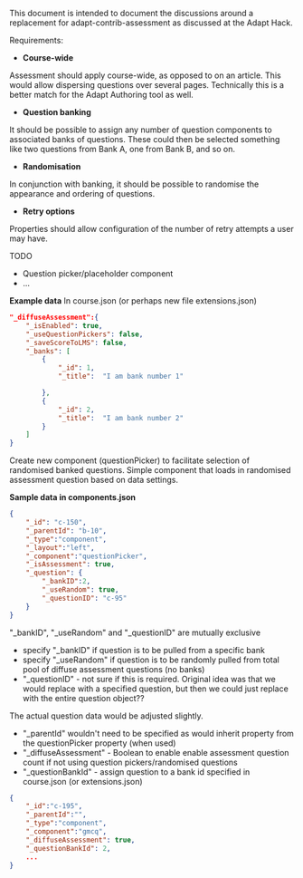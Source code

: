 This document is intended to document the discussions around a replacement for adapt-contrib-assessment as discussed at the Adapt Hack.

Requirements:
- **Course-wide** 

Assessment should apply course-wide, as opposed to on an article.  This would allow dispersing questions over several pages.  Technically this is a better match for the Adapt Authoring tool as well.

- **Question banking**

It should be possible to assign any number of question components to associated banks of questions.  These could then be selected something like two questions from Bank A, one from Bank B, and so on.

- **Randomisation**

In conjunction with banking, it should be possible to randomise the appearance and ordering of questions.

- **Retry options**

Properties should allow configuration of the number of retry attempts a user may have.

TODO
- Question picker/placeholder component
- ...

**Example data**
In course.json (or perhaps new file extensions.json)

```json
"_diffuseAssessment":{
	"_isEnabled": true,
	"_useQuestionPickers": false,
	"_saveScoreToLMS": false,
	"_banks": [
		{
			"_id": 1,
			"_title":  "I am bank number 1"

		},
		{
			"_id": 2,
			"_title":  "I am bank number 2"
		}
	]
}
```
Create new component (questionPicker) to facilitate selection of randomised banked questions. Simple component that loads in randomised assessment
question based on data settings.

**Sample data in components.json**

```json
{
    "_id": "c-150",
    "_parentId": "b-10",
    "_type":"component",
    "_layout":"left",
    "_component":"questionPicker",
    "_isAssessment": true,
    "_question": {
        "_bankID":2, 
        "_useRandom": true,
        "_questionID": "c-95"
    }
}
```
"_bankID", "_useRandom" and "_questionID" are mutually exclusive
- specify "_bankID" if question is to be pulled from a specific bank
- specify "_useRandom" if question is to be randomly pulled from total pool of diffuse assessment questions (no banks)
- "_questionID" - not sure if this is required. Original idea was that we would replace with a specified question, but then we could just replace
with the entire question object??

The actual question data would be adjusted slightly. 
- "_parentId" wouldn't need to be specified as would inherit property from the questionPicker property (when used)
- "_diffuseAssessment" - Boolean to enable enable assessment question count if not using question pickers/randomised questions
- "_questionBankId" - assign question to a bank id specified in course.json (or extensions.json)

```json
{
	"_id":"c-195",
	"_parentId":"",
	"_type":"component",
	"_component":"gmcq",
	"_diffuseAssessment": true,
	"_questionBankId": 2,
	...
}
```
